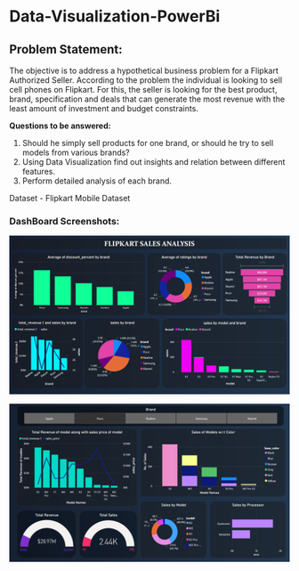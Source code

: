 # Data-Visualization-PowerBi

## Problem Statement:

The objective is to address a hypothetical business problem for a Flipkart Authorized Seller.
According to the problem the individual is looking to sell cell phones on Flipkart. For this, the seller is
looking for the best product, brand, specification and deals that can generate the most revenue with
the least amount of investment and budget constraints.

**Questions to be answered:**

1. Should he simply sell products for one brand, or should he try to sell models from various brands?
2. Using Data Visualization find out insights and relation between different features.
3. Perform detailed analysis of each brand.

Dataset - Flipkart Mobile Dataset

### DashBoard Screenshots:
![Dashboard 1](https://github.com/prathameshparit/Dummy-Storage/blob/44e8bf3fdaac14964990537869066d627a2ec4f2/readme%20images/PowerBi/1.png?raw=true)

![Dashboard 2](https://github.com/prathameshparit/Dummy-Storage/blob/44e8bf3fdaac14964990537869066d627a2ec4f2/readme%20images/PowerBi/3.png?raw=true)





